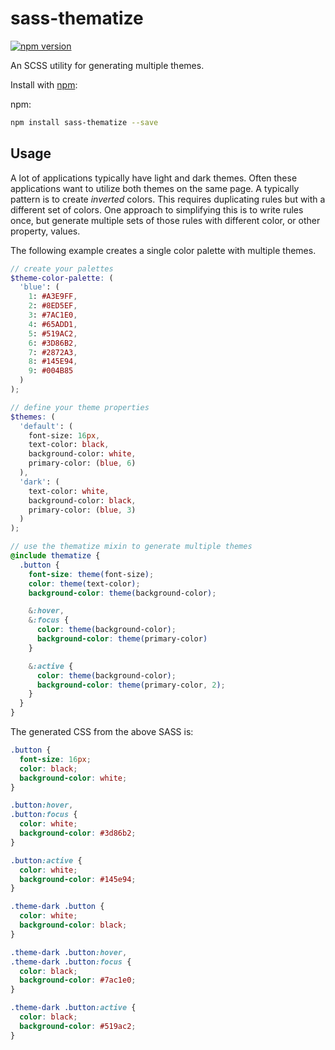 # sass-thematize

[![npm version](https://img.shields.io/npm/v/sass-thematize.svg?style=flat-square)](https://www.npmjs.com/package/sass-thematize)

An SCSS utility for generating multiple themes.

Install with [npm](https://www.npmjs.com/):

npm:
```sh
npm install sass-thematize --save
```

## Usage

A lot of applications typically have light and dark themes. Often these applications want to utilize both themes on the same page. A typically pattern is to create _inverted_ colors. This requires duplicating rules but with a different set of colors. One approach to simplifying this is to write rules once, but generate multiple sets of those rules with different color, or other property, values.

The following example creates a single color palette with multiple themes.

```scss
// create your palettes
$theme-color-palette: (
  'blue': (
    1: #A3E9FF,
    2: #8ED5EF,
    3: #7AC1E0,
    4: #65ADD1,
    5: #519AC2,
    6: #3D86B2,
    7: #2872A3,
    8: #145E94,
    9: #004B85
  )
);

// define your theme properties
$themes: (
  'default': (
    font-size: 16px,
    text-color: black,
    background-color: white,
    primary-color: (blue, 6)
  ),
  'dark': (
    text-color: white,
    background-color: black,
    primary-color: (blue, 3)
  )
);

// use the thematize mixin to generate multiple themes
@include thematize {
  .button {
    font-size: theme(font-size);
    color: theme(text-color);
    background-color: theme(background-color);

    &:hover,
    &:focus {
      color: theme(background-color);
      background-color: theme(primary-color)
    }

    &:active {
      color: theme(background-color);
      background-color: theme(primary-color, 2);
    }
  }
}
`````

The generated CSS from the above SASS is:

```css
.button {
  font-size: 16px;
  color: black;
  background-color: white;
}

.button:hover,
.button:focus {
  color: white;
  background-color: #3d86b2;
}

.button:active {
  color: white;
  background-color: #145e94;
}

.theme-dark .button {
  color: white;
  background-color: black;
}

.theme-dark .button:hover,
.theme-dark .button:focus {
  color: black;
  background-color: #7ac1e0;
}

.theme-dark .button:active {
  color: black;
  background-color: #519ac2;
}
```
